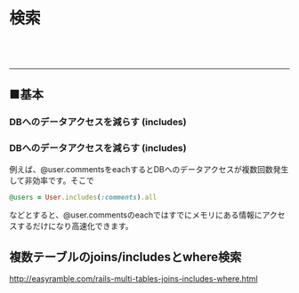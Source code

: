 
# 検索

　  
　  
- - - 
## ■基本
### DBへのデータアクセスを減らす (includes)


### DBへのデータアクセスを減らす (includes)
例えば、@user.commentsをeachするとDBへのデータアクセスが複数回数発生して非効率です。そこで  
```ruby
@users = User.includes(:comments).all
```
などとすると、@user.commentsのeachではすでにメモリにある情報にアクセスするだけになり高速化できます。  


## 複数テーブルのjoins/includesとwhere検索
http://easyramble.com/rails-multi-tables-joins-includes-where.html


